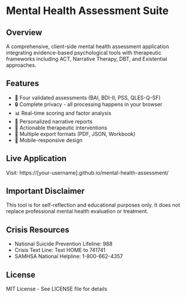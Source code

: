 # Mental Health Assessment Suite

## Overview
A comprehensive, client-side mental health assessment application integrating evidence-based psychological tools with therapeutic frameworks including ACT, Narrative Therapy, DBT, and Existential approaches.

## Features
- 🧠 Four validated assessments (BAI, BDI-II, PSS, QLES-Q-SF)
- 🔒 Complete privacy - all processing happens in your browser
- 📊 Real-time scoring and factor analysis
- 📖 Personalized narrative reports
- 🎯 Actionable therapeutic interventions
- 💾 Multiple export formats (PDF, JSON, Workbook)
- 📱 Mobile-responsive design

## Live Application
Visit: https://[your-username].github.io/mental-health-assessment/

## Important Disclaimer
This tool is for self-reflection and educational purposes only. It does not replace professional mental health evaluation or treatment.

## Crisis Resources
- National Suicide Prevention Lifeline: 988
- Crisis Text Line: Text HOME to 741741
- SAMHSA National Helpline: 1-800-662-4357

## License
MIT License - See LICENSE file for details
